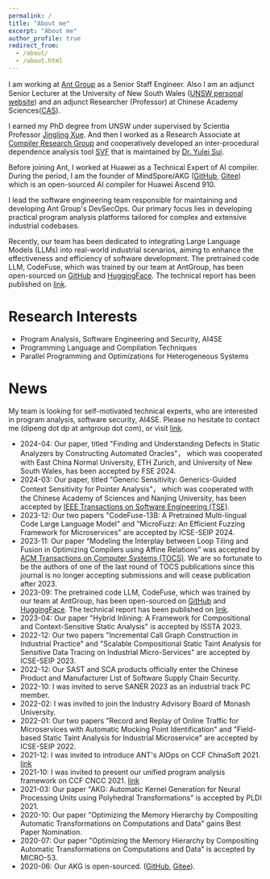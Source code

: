 ```yaml
---
permalink: /
title: "About me"
excerpt: "About me"
author_profile: true
redirect_from: 
  - /about/
  - /about.html
---
```

<!-- I am an adjunct senior lecturer working with Scientia Professor [Jingling Xue](http://www.cse.unsw.edu.au/~jingling) at School of Computer Science and Engineering, The University of New South Wales. -->

I am working at [Ant Group](https://www.antgroup.com/) as a Senior Staﬀ Engineer. Also I am an adjunct Senior Lecturer at the University of New South Wales ([UNSW personal website](http://www.cse.unsw.edu.au/~pengd/)) and an adjunct Researcher (Professor) at Chinese Academy Sciences([CAS](http://english.cas.cn/)).

I earned my PhD degree from UNSW under supervised by Scientia Professor [Jingling Xue](http://www.cse.unsw.edu.au/~jingling). And then I worked as a Research Associate at [Compiler Research Group](http://www.cse.unsw.edu.au/~corg/) and cooperatively developed an inter-procedural dependence analysis tool [SVF](http://svf-tools.github.io/SVF/) that is maintained by [Dr. Yulei Sui](https://yuleisui.github.io/).

Before joining Ant, I worked at Huawei as a Technical Expert of AI compiler. During the period, I am the founder of MindSpore/AKG ([GitHub](https://github.com/mindspore-ai/akg), [Gitee](https://github.com/mindspore-ai/akg)) which is an open-sourced AI compiler for Huawei Ascend 910.

I lead the software engineering team responsible for maintaining and developing Ant Group's DevSecOps. Our primary focus lies in developing practical program analysis platforms tailored for complex and extensive industrial codebases. 

Recently, our team has been dedicated to integrating Large Language Models (LLMs) into real-world industrial scenarios, aiming to enhance the effectiveness and efficiency of software development. 
The pretrained code LLM, CodeFuse, which was trained by our team at AntGroup, has been open-sourced on [GitHub](https://github.com/codefuse-ai)  and [HuggingFace](https://huggingface.co/codefuse-ai). The technical report has been published on [link](https://arxiv.org/abs/2310.06266). 

Research Interests
======
* Program Analysis, Software Engineering and Security, AI4SE
* Programming Language and Compilation Techniques
* Parallel Programming and Optimizations for Heterogeneous Systems


News
======
My team is looking for self-motivated technical experts, who are interested in program analysis, software security, AI4SE. Please no hesitate to contact me (dipeng dot dp at antgroup dot com), or visit [link](https://talent.antgroup.com/off-campus-position?positionId=1934017).

* 2024-04: Our paper, titled "Finding and Understanding Defects in Static Analyzers by Constructing Automated Oracles"， which was cooperated with East China Normal University, ETH Zurich, and University of New South Wales, has been accepted by FSE 2024.
* 2024-03: Our paper, titled "Generic Sensitivity: Generics-Guided Context Sensitivity for Pointer Analysis"， which was cooperated with the Chinese Academy of Sciences and Nanjing University, has been accepted by [IEEE Transactions on Software Engineering (TSE)](https://ieeexplore.ieee.org/xpl/RecentIssue.jsp?punumber=32).
* 2023-12: Our two papers "CodeFuse-13B: A Pretrained Multi-lingual Code Large Language Model" and "MicroFuzz: An Efficient Fuzzing Framework for Microservices" are accepted by ICSE-SEIP 2024.
* 2023-11: Our paper “Modeling the Interplay between Loop Tiling and Fusion in Optimizing Compilers using Affine Relations” was accepted by [ACM Transactions on Computer Systems (TOCS)](https://dl.acm.org/journal/tocs). We are so fortunate to be the authors of one of the last round of TOCS publications since this journal is no longer accepting submissions and will cease publication after 2023.
* 2023-09: The pretrained code LLM, CodeFuse, which was trained by our team at AntGroup, has been open-sourced on [GitHub](https://github.com/codefuse-ai) and [HuggingFace](https://huggingface.co/codefuse-ai). The technical report has been published on [link](https://arxiv.org/abs/2310.06266). 
* 2023-04: Our paper "Hybrid Inlining: A Framework for Compositional and Context-Sensitive Static Analysis" is accepted by ISSTA 2023.
* 2022-12: Our two papers "Incremental Call Graph Construction in Industrial Practice" and "Scalable Compositional Static Taint Analysis for Sensitive Data Tracing on Industrial Micro-Services" are accepted by ICSE-SEIP 2023.
* 2022-12: Our SAST and SCA products officially enter the Chinese Product and Manufacturer List of Software Supply Chain Security.
* 2022-10: I was invited to serve SANER 2023 as an industrial track PC member.
* 2022-02: I was invited to join the Industry Advisory Board of Monash University.
* 2022-01: Our two papers "Record and Replay of Online Traffic for Microservices with Automatic Mocking Point Identification" and "Field-based Static Taint Analysis for Industrial Microservice" are accepted by ICSE-SEIP 2022.
* 2021-12: I was invited to introduce ANT's AIOps on CCF ChinaSoft 2021. [link](http://chinasoft.ccf.org.cn/schedule/special/6.html)
* 2021-10: I was invited to present our unified program analysis framework on CCF CNCC 2021. [link](https://zhuanlan.zhihu.com/p/417330325)
* 2021-03: Our paper "AKG: Automatic Kernel Generation for Neural Processing Units using Polyhedral Transformations" is accepted by PLDI 2021.
* 2020-10: Our paper "Optimizing the Memory Hierarchy by Compositing Automatic Transformations on Computations and Data" gains Best Paper Nomination. 
* 2020-07: Our paper "Optimizing the Memory Hierarchy by Compositing Automatic Transformations on Computations and Data" is accepted by MICRO-53.
* 2020-06: Our AKG is open-sourced. ([GitHub](https://github.com/mindspore-ai/akg), [Gitee](https://github.com/mindspore-ai/akg)). 


